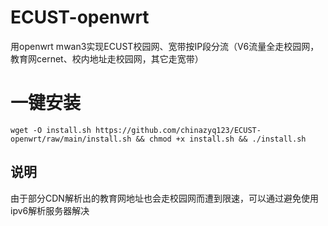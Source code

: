 # ECUST-openwrt
用openwrt mwan3实现ECUST校园网、宽带按IP段分流（V6流量全走校园网，教育网cernet、校内地址走校园网，其它走宽带）

# 一键安装
```
wget -O install.sh https://github.com/chinazyq123/ECUST-openwrt/raw/main/install.sh && chmod +x install.sh && ./install.sh
```
## 说明
由于部分CDN解析出的教育网地址也会走校园网而遭到限速，可以通过避免使用ipv6解析服务器解决
